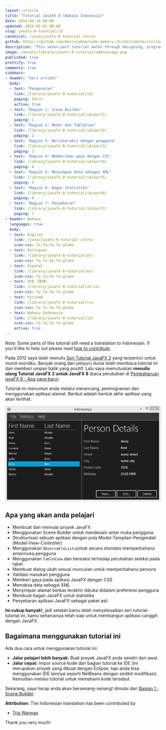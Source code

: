 ```yaml
---
layout: article
title: "Tutorial JavaFX 8 (Bahasa Indonesia)"
date: 2014-04-19 00:00
updated: 2015-01-02 00:00
slug: javafx-8-tutorial/id
canonical: /java/javafx-8-tutorial-intro/
github: https://github.com/marcojakob/code.makery.ch/edit/master/collections/library/javafx-8-tutorial-id.md
description: "This seven-part tutorial walks through designing, programming and deploying an address application with JavaFX."
image: /assets/library/javafx-8-tutorial/addressapp.png
published: true
prettify: true
comments: true
sidebars:
- header: "Seri artikel"
  body:
  - text: "Pengenalan"
    link: /library/javafx-8-tutorial/id/
    paging: Intro
    active: true
  - text: "Bagian 1: Scene Builder"
    link: /library/javafx-8-tutorial/id/part1/
    paging: 1
  - text: "Bagian 2: Model dan TableView"
    link: /library/javafx-8-tutorial/id/part2/
    paging: 2
  - text: "Bagian 3: Berinteraksi dengan pengguna"
    link: /library/javafx-8-tutorial/id/part3/
    paging: 3
  - text: "Bagian 4: Memberikan gaya dengan CSS"
    link: /library/javafx-8-tutorial/id/part4/
    paging: 4
  - text: "Bagian 5: Menyimpan data sebagai XML"
    link: /library/javafx-8-tutorial/id/part5/
    paging: 5
  - text: "Bagian 6: Bagan Statistika"
    link: /library/javafx-8-tutorial/id/part6/
    paging: 6
  - text: "Bagian 7: Penyebaran"
    link: /library/javafx-8-tutorial/id/part7/
    paging: 7
- header: Bahasa
  languages: true
  body:
  - text: English
    link: /java/javafx-8-tutorial-intro/
    icon-css: fa fa-fw fa-globe
  - text: Português
    link: /library/javafx-8-tutorial/pt/
    icon-css: fa fa-fw fa-globe
  - text: Español
    link: /library/javafx-8-tutorial/es/
    icon-css: fa fa-fw fa-globe
  - text: 中文（简体）
    link: /library/javafx-8-tutorial/zh-cn/
    icon-css: fa fa-fw fa-globe
  - text: Русский
    link: /library/javafx-8-tutorial/ru/
    icon-css: fa fa-fw fa-globe
  - text: Bahasa Indonesia
    link: /library/javafx-8-tutorial/id/
    icon-css: fa fa-fw fa-globe
    active: true
---
```


<div class="alert alert-warning">
  <i class="fa fa-language"></i> Note: Some parts of this tutorial still need a translation to Indonesian. If you'd like to help out please read <a href="/library/how-to-contribute/" class="alert-link">how to contribute</a>.
</div>


Pada 2012 saya telah menulis [Seri Tutorial JavaFX 2](/java/javafx-2-tutorial-intro/) yang terperinci untuk murid-muridku. Banyak orang dari penjuru dunia telah membaca tutorial ini dan memberi umpan balik yang positif. Lalu saya memutuskan **menulis ulang Tutorial JavaFX 2 untuk JavaFX 8** (baca perubahan di [Pembaharuan javaFX 8 - Apa yang baru](/blog/update-to-javafx-8-whats-new/)).

Tutorial ini menuntun anda melalui merancang, pemrograman dan menggunakan aplikasi alamat. Berikut adalah bentuk akhir aplikasi yang akan terlihat:

![Tangkapan Layar AddressApp](/assets/library/javafx-8-tutorial/addressapp.png)


## Apa yang akan anda pelajari

* Membuat dan memulai proyek JavaFX
* Menggunakan Scene Builder untuk mendesain antar muka pengguna
* Strukturisasi sebuah aplikasi dengan pola Model-Tampilan-Pengendali (Model-View-Controller)
* Menggunakan `ObservableLists`untuk secara otomatis memperbaharui antarmuka pengguna
* Menggunakan `TableView` dan bereaksi terhadap perubahan seleksi pada tabel
* Membuat dialog ubah sesuai munculan untuk memperbaharui persons
* Validasi masukan pengguna
* Memberi gaya pada aplikasi JavaFX dengan CSS
* Memaksa data sebagai XML
* Menyimpan alamat berkas terakhir dibuka didalam preferensi pengguna
* Membuat bagan JavaFX untuk statistika
* Penyebaran aplikasi JavaFX sebagai paket asli

**Ini cukup banyak!**, jadi setelah kamu telah menyelesaikan seri tutorial-tutorial ini, kamu seharusnya telah siap untuk membangun aplikasi canggih dengan JavaFX.


## Bagaimana menggunakan tutorial ini

Ada dua cara untuk menggunakan tutorial ini:

* **Jalur pelajari lebih banyak:** Buat proyek JavaFX anda sendiri dari awal.
* **Jalur cepat:** Impor source kode dari bagian tutorial ke IDE (ini merupakan proyek yang dibuat dengan Eclipse, tapi anda bisa menggunakan IDE lainnya seperti NetBeans dengan sedikit modifikasi). Kemudian melalui tutorial untuk memahami kode tersebut.

Sekarang, saya harap anda akan bersenang-senang! dimulai dari [Bagian 1 : Scene Builder](/library/javafx-8-tutorial/id/part1/).

<div class="alert alert-success">
  <strong><i class="fa fa-trophy"></i> Attribution:</strong> The Indonesian translation has been contributed by 
  <ul>
    <li><a href="https://plus.google.com/117664039243670214562/" class="alert-link">Tria Warman</a></li> 
  </ul>
  Thank you very much!
</div>
